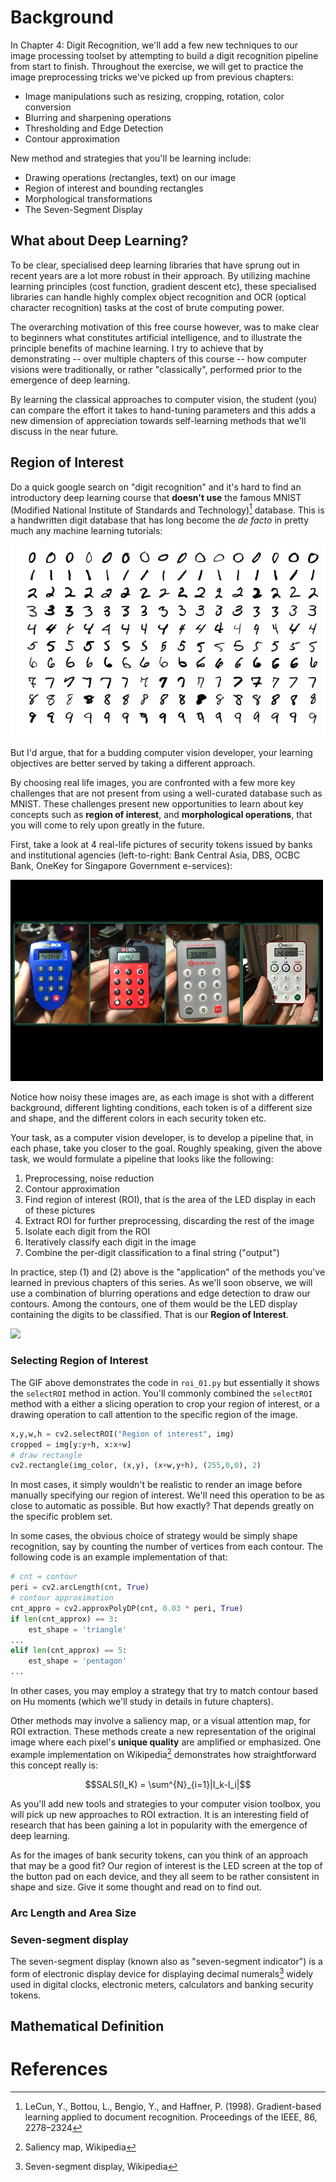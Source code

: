 # Background
In Chapter 4: Digit Recognition, we'll add a few new techniques to our image processing toolset by attempting to build a digit recognition pipeline from start to finish. Throughout the exercise, we will get to practice the image preprocessing tricks we've picked up from previous chapters:
- Image manipulations such as resizing, cropping, rotation, color conversion  
- Blurring and sharpening operations
- Thresholding and Edge Detection
- Contour approximation

New method and strategies that you'll be learning include:
- Drawing operations (rectangles, text) on our image  
- Region of interest and bounding rectangles
- Morphological transformations
- The Seven-Segment Display 

## What about Deep Learning?
To be clear, specialised deep learning libraries that have sprung out in recent years are a lot more robust in their approach. By utilizing machine learning principles (cost function, gradient descent etc), these specialised libraries can handle highly complex object recognition and OCR (optical character recognition) tasks at the cost of brute computing power.

The overarching motivation of this free course however, was to make clear to beginners what constitutes artificial intelligence, and to illustrate the principle benefits of machine learning. I try to achieve that by demonstrating -- over multiple chapters of this course -- how computer visions were traditionally, or rather "classically", performed prior to the emergence of deep learning. 

By learning the classical approaches to computer vision, the student (you) can compare the effort it takes to hand-tuning parameters and this adds a new dimension of appreciation towards self-learning methods that we'll discuss in the near future.

## Region of Interest
Do a quick google search on "digit recognition" and it's hard to find an introductory deep learning course that **doesn't use** the famous MNIST (Modified National Institute of Standards and Technology)[^1] database. This is a handwritten digit database that has long become the _de facto_ in pretty much any machine learning tutorials:

![](assets/mnist.png)

But I'd argue, that for a budding computer vision developer, your learning objectives are better served by taking a different approach. 

By choosing real life images, you are confronted with a few more key challenges that are not present from using a well-curated database such as MNIST. These challenges present new opportunities to learn about key concepts such as **region of interest**, and **morphological operations**, that you will come to rely upon greatly in the future. 

First, take a look at 4 real-life pictures of security tokens issued by banks and institutional agencies (left-to-right: Bank Central Asia, DBS, OCBC Bank, OneKey for Singapore Government e-services): 

![](assets/securitytokens.png)

Notice how noisy these images are, as each image is shot with a different background, different lighting conditions, each token is of a different size and shape, and the different colors in each security token etc. 

Your task, as a computer vision developer, is to develop a pipeline that, in each phase, take you closer to the goal. Roughly speaking, given the above task, we would formulate a pipeline that looks like the following:
1. Preprocessing, noise reduction
2. Contour approximation
3. Find region of interest (ROI), that is the area of the LED display in each of these pictures
4. Extract ROI for further preprocessing, discarding the rest of the image
5. Isolate each digit from the ROI
6. Iteratively classify each digit in the image
7. Combine the per-digit classification to a final string ("output")

In practice, step (1) and (2) above is the "application" of the methods you've learned in previous chapters of this series. As we'll soon observe, we will use a combination of blurring operations and edge detection to draw our contours. Among the contours, one of them would be the LED display containing the digits to be classified. That is our **Region of Interest**.

![](assets/croproi.gif)

### Selecting Region of Interest
The GIF above demonstrates the code in `roi_01.py` but essentially it shows the `selectROI` method in action. You'll commonly combined the `selectROI` method with a either a slicing operation to crop your region of interest, or a drawing operation to call attention to the specific region of the image.

```py
x,y,w,h = cv2.selectROI("Region of interest", img)
cropped = img[y:y+h, x:x+w]
# draw rectangle 
cv2.rectangle(img_color, (x,y), (x+w,y+h), (255,0,0), 2)
```

In most cases, it simply wouldn't be realistic to render an image before manually specifying our region of interest. We'll need this operation to be as close to automatic as possible. But how exactly? That depends greatly on the specific problem set. 

In some cases, the obvious choice of strategy would be simply shape recognition, say by counting the number of vertices from each contour. The following code is an example implementation of that:

```py
# cnt = contour
peri = cv2.arcLength(cnt, True)
# contour approximation
cnt_appro = cv2.approxPolyDP(cnt, 0.03 * peri, True)
if len(cnt_approx) == 3:
    est_shape = 'triangle'
...
elif len(cnt_approx) == 5:
    est_shape = 'pentagon'
...
```

In other cases, you may employ a strategy that try to match contour based on Hu moments (which we'll study in details in future chapters). 

Other methods may involve a saliency map, or a visual attention map, for ROI extraction. These methods create a new representation of the original image where each pixel's **unique quality** are amplified or emphasized. One example implementation on Wikipedia[^2] demonstrates how straightforward this concept really is:

$$SALS(I_K) = \sum^{N}_{i=1}|I_k-I_i|$$

As you'll add new tools and strategies to your computer vision toolbox, you will pick up new approaches to ROI extraction. It is an interesting field of research that has been gaining a lot in popularity with the emergence of deep learning.

As for the images of bank security tokens, can you think of an approach that may be a good fit? Our region of interest is the LED screen at the top of the button pad on each device, and they all seem to be rather consistent in shape and size. Give it some thought and read on to find out.

### Arc Length and Area Size


### Seven-segment display
The seven-segment display (known also as "seven-segment indicator") is a form of electronic display device for displaying decimal numerals[^3] widely used in digital clocks, electronic meters, calculators and banking security tokens.

## Mathematical Definition


# References
[^1]: LeCun, Y., Bottou, L., Bengio, Y., and Haffner, P. (1998). Gradient-based learning applied to document recognition. Proceedings of the IEEE, 86, 2278–2324
[^2]: Saliency map, Wikipedia
[^3]: Seven-segment display, Wikipedia


